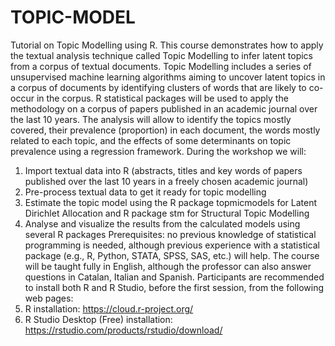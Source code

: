 # TOPIC-MODEL
Tutorial on Topic Modelling using R.
This course demonstrates how to apply the textual analysis technique called Topic Modelling to infer latent topics from a corpus of textual documents. Topic Modelling includes a series of unsupervised machine learning algorithms aiming to uncover latent topics in a corpus of documents by identifying clusters of words that are likely to co-occur in the corpus. R statistical packages will be used to apply the methodology on a corpus of papers published in an academic journal over the last 10 years. The analysis will allow to identify the topics mostly covered, their prevalence (proportion) in each document, the words mostly related to each topic, and the effects of some determinants on topic prevalence using a regression framework.
During the workshop we will:
1.	Import textual data into R (abstracts, titles and key words of papers published over the last 10 years in a freely chosen academic journal)
2.	Pre-process textual data to get it ready for topic modelling
3.	Estimate the topic model using the R package topmicmodels for Latent Dirichlet Allocation and R package stm for Structural Topic Modelling
4.	Analyse and visualize the results from the calculated models using several R packages 
Prerequisites: no previous knowledge of statistical programming is needed, although previous experience with a statistical package (e.g., R, Python, STATA, SPSS, SAS, etc.) will help. The course will be taught fully in English, although the professor can also answer questions in Catalan, Italian and Spanish. Participants are recommended to install both R and R Studio, before the first session, from the following web pages:
1.	R installation: https://cloud.r-project.org/
2.	R Studio Desktop (Free) installation: https://rstudio.com/products/rstudio/download/
